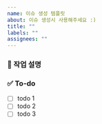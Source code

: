 ```yaml
---
name: 이슈 생성 템플릿
about: 이슈 생성시 사용해주세요 :)
title: ""
labels: ""
assignees: ""
---
```


### 🌱 작업 설명

<!-- 진행할 작업에 대해 간단하게 설명해주세요 -->

### ✅ To-do

<!-- 해당 작업을 수행하기 위해 해야 할 하위 태스크를 작성해주세요 -->

- [ ] todo 1
- [ ] todo 2
- [ ] todo 3
